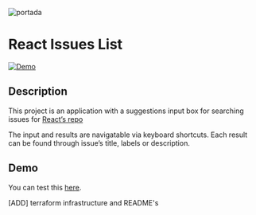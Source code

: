 ![portada](https://user-images.githubusercontent.com/43228550/88612521-427a0a00-d040-11ea-99aa-0eef6c119e50.png)
# React Issues List
[![Demo](https://img.shields.io/badge/demo-website-green)](https://portfolio.elvisgastelum.com/)

## Description
This project is an application with a suggestions input box for searching issues for
[React’s repo](https://github.com/facebook/react/issues)

The input and results are navigatable via keyboard shortcuts. 
Each result can be found through issue’s title, labels or description.

## Demo
You can test this [here](https://issues.elvisgastelum.com/).


[ADD] terraform infrastructure and README's